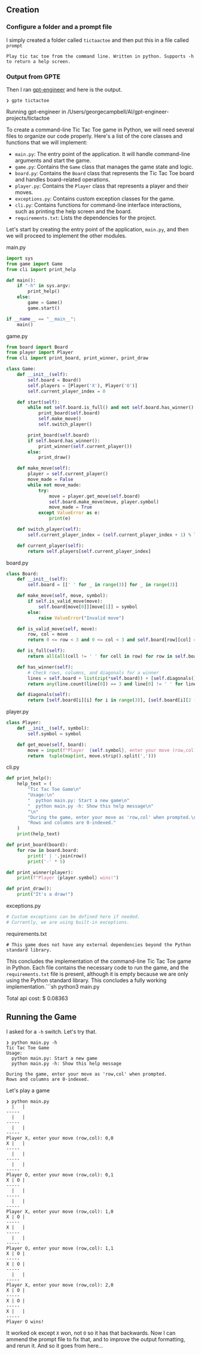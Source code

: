 ## Creation

### Configure a folder and a prompt file

I simply created a folder called `tictaactoe` and then put this in a file called `prompt`

```text
Play tic tac toe from the command line. Written in python. Supports -h to return a help screen.
```

### Output from GPTE

Then I ran [gpt-engineer](https://github.com/gpt-engineer-org/gpt-engineer) and here is the output.

```
❯ gpte tictactoe
```

Running gpt-engineer in /Users/georgecampbell/AI/gpt-engineer-projects/tictactoe 

To create a command-line Tic Tac Toe game in Python, we will need several files to organize our code properly. Here's a list of the core classes and functions that we will implement:

- `main.py`: The entry point of the application. It will handle command-line arguments and start the game.
- `game.py`: Contains the `Game` class that manages the game state and logic.
- `board.py`: Contains the `Board` class that represents the Tic Tac Toe board and handles board-related operations.
- `player.py`: Contains the `Player` class that represents a player and their moves.
- `exceptions.py`: Contains custom exception classes for the game.
- `cli.py`: Contains functions for command-line interface interactions, such as printing the help screen and the board.
- `requirements.txt`: Lists the dependencies for the project.

Let's start by creating the entry point of the application, `main.py`, and then we will proceed to implement the other modules.

main.py
```python
import sys
from game import Game
from cli import print_help

def main():
    if "-h" in sys.argv:
        print_help()
    else:
        game = Game()
        game.start()

if __name__ == "__main__":
    main()
```

game.py
```python
from board import Board
from player import Player
from cli import print_board, print_winner, print_draw

class Game:
    def __init__(self):
        self.board = Board()
        self.players = [Player('X'), Player('O')]
        self.current_player_index = 0

    def start(self):
        while not self.board.is_full() and not self.board.has_winner():
            print_board(self.board)
            self.make_move()
            self.switch_player()

        print_board(self.board)
        if self.board.has_winner():
            print_winner(self.current_player())
        else:
            print_draw()

    def make_move(self):
        player = self.current_player()
        move_made = False
        while not move_made:
            try:
                move = player.get_move(self.board)
                self.board.make_move(move, player.symbol)
                move_made = True
            except ValueError as e:
                print(e)

    def switch_player(self):
        self.current_player_index = (self.current_player_index + 1) % len(self.players)

    def current_player(self):
        return self.players[self.current_player_index]
```

board.py
```python
class Board:
    def __init__(self):
        self.board = [[' ' for _ in range(3)] for _ in range(3)]

    def make_move(self, move, symbol):
        if self.is_valid_move(move):
            self.board[move[0]][move[1]] = symbol
        else:
            raise ValueError("Invalid move")

    def is_valid_move(self, move):
        row, col = move
        return 0 <= row < 3 and 0 <= col < 3 and self.board[row][col] == ' '

    def is_full(self):
        return all(all(cell != ' ' for cell in row) for row in self.board)

    def has_winner(self):
        # Check rows, columns, and diagonals for a winner
        lines = self.board + list(zip(*self.board)) + [self.diagonals()]
        return any(line.count(line[0]) == 3 and line[0] != ' ' for line in lines)

    def diagonals(self):
        return [self.board[i][i] for i in range(3)], [self.board[i][2 - i] for i in range(3)]
```

player.py
```python
class Player:
    def __init__(self, symbol):
        self.symbol = symbol

    def get_move(self, board):
        move = input(f"Player  {self.symbol}, enter your move (row,col): ")
        return  tuple(map(int, move.strip().split(',')))
```

cli.py
```python
def print_help():
    help_text = (
        "Tic Tac Toe Game\n"
        "Usage:\n"
        "  python main.py: Start a new game\n"
        "  python main.py -h: Show this help message\n"
        "\n"
        "During the game, enter your move as 'row,col' when prompted.\n"
        "Rows and columns are 0-indexed."
    )
    print(help_text)

def print_board(board):
    for row in board.board:
        print(' | '.join(row))
        print('-' * 5)

def print_winner(player):
    print(f"Player {player.symbol} wins!")

def print_draw():
    print("It's a draw!")
```

exceptions.py
```python
# Custom exceptions can be defined here if needed.
# Currently, we are using built-in exceptions.
```

requirements.txt
```
# This game does not have any external dependencies beyond the Python standard library.
```

This concludes the implementation of the command-line Tic Tac Toe game in Python. Each file contains the necessary code to run the game, and the `requirements.txt` file is present, although it is empty because we are only using the Python standard library. This concludes a fully working implementation.```sh
python3 main.py

Total api cost: $  0.08363

## Running the Game

I asked for a `-h` switch. Let's try that.

```
❯ python main.py -h
Tic Tac Toe Game
Usage:
  python main.py: Start a new game
  python main.py -h: Show this help message

During the game, enter your move as 'row,col' when prompted.
Rows and columns are 0-indexed.
```

Let's play a game

```
❯ python main.py
  |   |  
-----
  |   |  
-----
  |   |  
-----
Player X, enter your move (row,col): 0,0
X |   |  
-----
  |   |  
-----
  |   |  
-----
Player O, enter your move (row,col): 0,1
X | O |  
-----
  |   |  
-----
  |   |  
-----
Player X, enter your move (row,col): 1,0
X | O |  
-----
X |   |  
-----
  |   |  
-----
Player O, enter your move (row,col): 1,1
X | O |  
-----
X | O |  
-----
  |   |  
-----
Player X, enter your move (row,col): 2,0
X | O |  
-----
X | O |  
-----
X |   |  
-----
Player O wins!
```

It worked ok except `X` won, not `O` so it has that backwards. Now I can ammend the prompt file to fix that, and to improve the output formatting, and rerun it. And so it goes from here...
